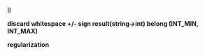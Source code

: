 8

**discard whitespace
+/- sign
result(string->int)
belong (INT_MIN, INT_MAX)**

**regularization**